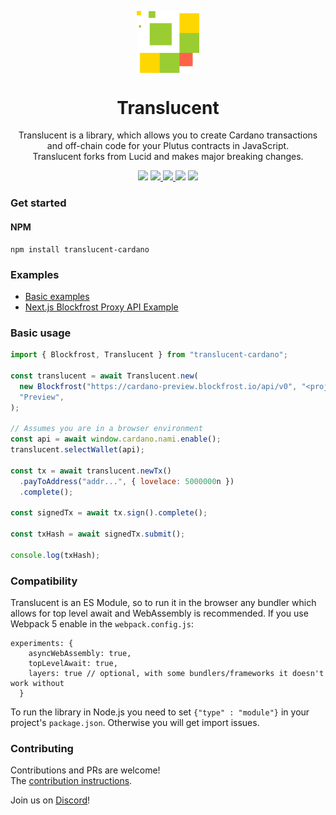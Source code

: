 <p align="center">
  <img width="100px" src="./logo/translucent.svg" align="center"/>
  <h1 align="center">Translucent</h1>
  <p align="center">Translucent is a library, which allows you to create Cardano transactions and off-chain code for your Plutus contracts in JavaScript.<br/>
  Translucent forks from Lucid and makes major breaking changes.</p>

<p align="center">
    <img src="https://img.shields.io/github/commit-activity/m/butaneprotocol/translucent?style=for-the-badge" />
    <a href="https://www.npmjs.com/package/translucent-cardano">
      <img src="https://img.shields.io/npm/v/translucent-cardano?style=for-the-badge" />
    </a>
    <a href="https://www.npmjs.com/package/translucent-cardano">
      <img src="https://img.shields.io/npm/dw/translucent-cardano?style=for-the-badge" />
    </a>
    <img src="https://img.shields.io/npm/l/translucent-cardano?style=for-the-badge" />
    <a href="https://twitter.com/butaneprotocol">
      <img src="https://img.shields.io/twitter/follow/butaneprotocol?style=for-the-badge&logo=twitter" />
    </a>
  </p>

</p>

### Get started

#### NPM

```
npm install translucent-cardano
```
<!-- 
#### Deno 🦕

For JavaScript and TypeScript

```js
import { Translucent } from "https://deno.land/x/translucent@0.10.7/mod.ts";
```

#### Web

```html
<script type="module">
import { Translucent } from "https://unpkg.com/translucent-cardano@0.10.7/web/mod.js"
// ...
</script>
```

###  -->

### Examples

- [Basic examples](./src/examples/)
- [Next.js Blockfrost Proxy API Example](https://github.com/GGAlanSmithee/cardano-translucent-blockfrost-proxy-example)

### Basic usage

```js
import { Blockfrost, Translucent } from "translucent-cardano";

const translucent = await Translucent.new(
  new Blockfrost("https://cardano-preview.blockfrost.io/api/v0", "<projectId>"),
  "Preview",
);

// Assumes you are in a browser environment
const api = await window.cardano.nami.enable();
translucent.selectWallet(api);

const tx = await translucent.newTx()
  .payToAddress("addr...", { lovelace: 5000000n })
  .complete();

const signedTx = await tx.sign().complete();

const txHash = await signedTx.submit();

console.log(txHash);
```
<!-- 
### Test

```
deno task test
```

### Build Core

This library is built on top of a customized version of the serialization-lib
(cardano-multiplatform-lib) and on top of the message-signing library, which are
written in Rust.

```
deno task build:core
```

### Test Core

```
deno task test:core
```

### Docs

[View docs](https://doc.deno.land/https://deno.land/x/translucent/mod.ts) 📖

You can generate documentation with:

```
deno doc
``` -->

### Compatibility

Translucent is an ES Module, so to run it in the browser any bundler which allows for
top level await and WebAssembly is recommended. If you use Webpack 5 enable in
the `webpack.config.js`:

```
experiments: {
    asyncWebAssembly: true,
    topLevelAwait: true,
    layers: true // optional, with some bundlers/frameworks it doesn't work without
  }
```

To run the library in Node.js you need to set `{"type" : "module"}` in your
project's `package.json`. Otherwise you will get import issues.

### Contributing

Contributions and PRs are welcome!\
The [contribution instructions](./CONTRIBUTING.md).

Join us on [Discord](https://discord.gg/butane)!

<!-- ### Use Translucent with React

[use-cardano](https://use-cardano.alangaming.com/) a React context, hook and set
of components built on top of Translucent.

### Use Translucent with Next.js

[Cardano Starter Kit](https://cardano-starter-kit.alangaming.com/) a Next.js
starter kit for building Cardano dApps. -->
